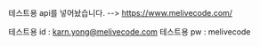 테스트용 api를 넣어놨습니다.
--> https://www.melivecode.com/

테스트용 id : karn.yong@melivecode.com
테스트용 pw : melivecode